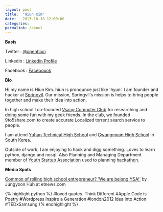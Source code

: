 ```yaml
---
layout: post
title:  "Hiun Kim"
date:   2013-10-18 12:00:00
categories:
permalink: /about
---
```


**Basis**

Twitter : [@openhiun][twitter]

Linkedin : [Linkedin Profile][linkedin]

Facebook : [Faceboook][facebook]

**Bio**

Hi my name is Hiun Kim. hiun is pronounce just like 'hyun'. I am founder and hacker at [Springvil][springvil].
Our mission, Springvil's mission is helps to bring people together and make their idea into action.

In high school I co-founded [Vsang Computer Club][visang] for researching and doing some fun with my geek friends.
In the club, we founded 9to5share.com to create accurate Localized torrent search service to people.

I am attend [Yuhan Technical High School][yuhan] and [Gwangmoon High School][gm] in South Korea.

Outside of work, I am enjoying to hack and digg something. Loves to learn python, django and nosql. Also 
Planning and Managing Department member of [Youth Startup Association][ysa-site] used to planning [hackathon][b2ghackathon].


**Media Spots**

[Common of rolling high school entrepreneur? 'We are belong YSA!'][ysa] by Jungyoon Huh at etnews.com


{% highlight python %}
#loved quotes.
Think Different #Apple
Code is Poetry #Wordpress
Inspire a Generation #london2012
Idea into Action #TEDxSamsung
{% endhighlight %}

[twitter]: https://twitter.com/openhiun
[linkedin]: http://linkedin.com/in/openhiun
[facebook]: https://www.facebook.com/openhiun
[springvil]: https://www.springvil.com/
[visang]: http://www.visang.org/
[yuhan]: http://www.yuhan.hs.kr/
[gm]: http://www.kmoon.hs.kr/
[ysa-site]: http://www.ysa.or.kr/
[b2ghackathon]: http://www.facebook.com/b2ghackathon
[ysa]: http://www.etnews.com/news/economy/economy/2805299_1493.html


